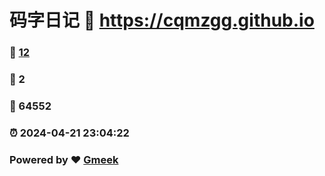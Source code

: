 # 码字日记 :link: https://cqmzgg.github.io 
### :page_facing_up: [12](https://cqmzgg.github.io/tag.html) 
### :speech_balloon: 2 
### :hibiscus: 64552 
### :alarm_clock: 2024-04-21 23:04:22 
### Powered by :heart: [Gmeek](https://github.com/Meekdai/Gmeek)
